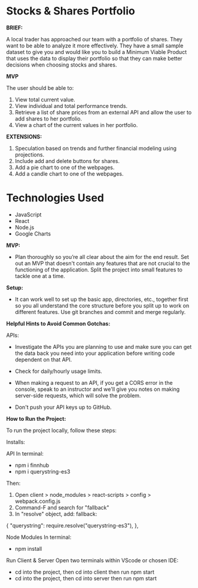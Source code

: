 # Stocks & Shares Portfolio

**BRIEF:**

A local trader has approached our team with a portfolio of shares. They want to be able to analyze it more effectively. They have a small sample dataset to give you and would like you to build a Minimum Viable Product that uses the data to display their portfolio so that they can make better decisions when choosing stocks and shares.

**MVP**

The user should be able to:

1. View total current value.
2. View individual and total performance trends.
3. Retrieve a list of share prices from an external API and allow the user to add shares to her portfolio.
4. View a chart of the current values in her portfolio.

**EXTENSIONS:**

1. Speculation based on trends and further financial modeling using projections.
2. Include add and delete buttons for shares.
3. Add a pie chart to one of the webpages.
4. Add a candle chart to one of the webpages.

# Technologies Used

- JavaScript
- React
- Node.js
- Google Charts

**MVP:**
- Plan thoroughly so you’re all clear about the aim for the end result. Set out an MVP that doesn't contain any
  features that are not crucial to the functioning of the application. Split the project into small features to tackle one at a time.

**Setup:**
- It can work well to set up the basic app, directories, etc., together first so you all understand the
  core structure before you split up to work on different features. Use git branches and commit and merge regularly.

**Helpful Hints to Avoid Common Gotchas:**

APIs:
- Investigate the APIs you are planning to use and make sure you can get the data back you need
  into your application before writing code dependent on that API.

- Check for daily/hourly usage limits.

- When making a request to an API, if you get a CORS error in the console, speak to an instructor
  and we'll give you notes on making server-side requests, which will solve the problem.

- Don't push your API keys up to GitHub.

**How to Run the Project:**

To run the project locally, follow these steps:

Installs:

API
In terminal:
- npm i finnhub
- npm i querystring-es3

Then:

1. Open client > node_modules > react-scripts > config > webpack.config.js
2. Command-F and search for "fallback"
3. In "resolve" object, add: fallback:

{
"querystring": require.resolve("querystring-es3"),
},

Node Modules
In terminal:
- npm install

Run Client & Server
Open two terminals within VScode or chosen IDE:

- cd into the project, then cd into client then run npm start
- cd into the project, then cd into server then run npm start 





